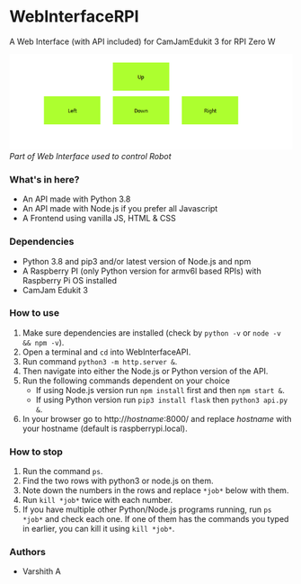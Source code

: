 # WebInterfaceRPI
A Web Interface (with API included) for CamJamEdukit 3 for RPI Zero W

![Image of part of Web Interface](WebInterfaceRPI.png)
*Part of Web Interface used to control Robot*

### What's in here?
* An API made with Python 3.8
* An API made with Node.js if you prefer all Javascript
* A Frontend using vanilla JS, HTML & CSS

### Dependencies
* Python 3.8 and pip3 and/or latest version of Node.js and npm
* A Raspberry PI (only Python version for armv6l based RPIs) with Raspberry Pi OS installed
* CamJam Edukit 3 

### How to use
1. Make sure dependencies are installed (check by `python -v` or `node -v && npm -v`).
2. Open a terminal and `cd` into WebInterfaceAPI.
3. Run command `python3 -m http.server &`.
4. Then navigate into either the Node.js or Python version of the API.
5. Run the following commands dependent on your choice
    * If using Node.js version run `npm install` first and then `npm start &`.
    * If using Python version run `pip3 install flask` then `python3 api.py &`.
6. In your browser go to http://*hostname*:8000/ and replace *hostname* with your hostname (default is raspberrypi.local).

### How to stop
1. Run the command `ps`.
2. Find the two rows with python3 or node.js on them.
3. Note down the numbers in the rows and replace `*job*` below with them.
4. Run `kill *job*` twice with each number.
5. If you have multiple other Python/Node.js programs running, run `ps *job*` and check each one. If one of them has the commands you typed in earlier, you can kill it using `kill *job*`.

### Authors
* Varshith A

